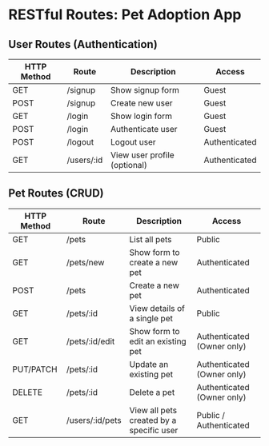 # RESTful Routes: Pet Adoption App

## User Routes (Authentication)
| HTTP Method | Route       | Description                     | Access       |
|------------|------------|---------------------------------|-------------|
| GET        | /signup     | Show signup form                | Guest       |
| POST       | /signup     | Create new user                 | Guest       |
| GET        | /login      | Show login form                 | Guest       |
| POST       | /login      | Authenticate user               | Guest       |
| POST       | /logout     | Logout user                     | Authenticated |
| GET        | /users/:id  | View user profile (optional)    | Authenticated |

## Pet Routes (CRUD)
| HTTP Method | Route              | Description                               | Access       |
|------------|------------------|-------------------------------------------|-------------|
| GET        | /pets             | List all pets                              | Public      |
| GET        | /pets/new         | Show form to create a new pet             | Authenticated |
| POST       | /pets             | Create a new pet                           | Authenticated |
| GET        | /pets/:id         | View details of a single pet              | Public      |
| GET        | /pets/:id/edit    | Show form to edit an existing pet         | Authenticated (Owner only) |
| PUT/PATCH  | /pets/:id         | Update an existing pet                     | Authenticated (Owner only) |
| DELETE     | /pets/:id         | Delete a pet                               | Authenticated (Owner only) |
| GET        | /users/:id/pets   | View all pets created by a specific user  | Public / Authenticated |

